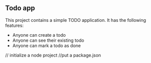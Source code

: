 ## Todo app

 This project contains a simple TODO application.
 It has the following features:
 - Anyone can create a todo
 - Anyone can see their existing todo 
 - Anyone can mark a todo as done

 // initialize a node project
 //put a package.json
 